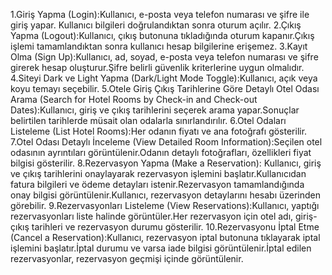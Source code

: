 1.Giriş Yapma (Login):Kullanıcı, e-posta veya telefon numarası ve şifre ile giriş yapar. Kullanıcı bilgileri doğrulandıktan sonra oturum açılır.
2.Çıkış Yapma (Logout):Kullanıcı, çıkış butonuna tıkladığında oturum kapanır.Çıkış işlemi tamamlandıktan sonra kullanıcı hesap bilgilerine erişemez.
3.Kayıt Olma (Sign Up):Kullanıcı, ad, soyad, e-posta veya telefon numarası ve şifre girerek hesap oluşturur.Şifre belirli güvenlik kriterlerine uygun olmalıdır.
4.Siteyi Dark ve Light Yapma (Dark/Light Mode Toggle):Kullanıcı, açık veya koyu temayı seçebilir.
5.Otele Giriş Çıkış Tarihlerine Göre Detaylı Otel Odası Arama (Search for Hotel Rooms by Check-in and Check-out Dates):Kullanıcı, giriş ve çıkış tarihlerini seçerek arama yapar.Sonuçlar belirtilen tarihlerde müsait olan odalarla sınırlandırılır.
6.Otel Odaları Listeleme (List Hotel Rooms):Her odanın fiyatı ve ana fotoğrafı gösterilir.
7.Otel Odası Detaylı İnceleme (View Detailed Room Information):Seçilen otel odasının ayrıntıları görüntülenir.Odanın detaylı fotoğrafları, özellikleri fiyat bilgisi gösterilir.
8.Rezervasyon Yapma (Make a Reservation): Kullanıcı, giriş ve çıkış tarihlerini onaylayarak rezervasyon işlemini başlatır.Kullanıcıdan fatura bilgileri ve ödeme detayları istenir.Rezervasyon tamamlandığında onay bilgisi görüntülenir.Kullanıcı, rezervasyon detaylarını hesabı üzerinden görebilir.
9.Rezervasyonları Listeleme (View Reservations):Kullanıcı, yaptığı rezervasyonları liste halinde görüntüler.Her rezervasyon için otel adı, giriş-çıkış tarihleri ve rezervasyon durumu gösterilir.
10.Rezervasyonu İptal Etme (Cancel a Reservation):Kullanıcı, rezervasyon iptal butonuna tıklayarak iptal işlemini başlatır.İptal durumu ve varsa iade bilgisi görüntülenir.İptal edilen rezervasyonlar, rezervasyon geçmişi içinde görüntülenir.
